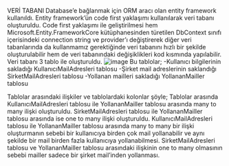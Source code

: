 VERİ TABANI
Database’e bağlanmak için ORM aracı olan entity framework kullanıldı. Entity framework’ün code first yaklaşımı kullanılarak veri tabanı oluşturuldu. Code first yaklaşımı ile geliştirilmesi hem Microsoft.Entity.FrameworkCore kütüphanesinden türetilen DbContext sınıfı içerisindeki connection string ve provider’ı değiştirerek diğer veri tabanlarında da kullanmamız gerektiğinde veri tabanını hızlı bir şekilde oluşturulabilir hem de veri tabanındaki değişiklikleri kod kısmında yapılabilir. Veri tabanı 3 tablo ile oluşturuldu. 
![image](https://github.com/ogundogar/E-Posta_Gonderme_Client/assets/92091170/28df4aa9-7427-42eb-ae90-7b5817349684)
Bu tablolar;
-Kullanıcı bilgilerinin sakladığı KullanıcıMailAdresleri tablosu
-Şirket mail adreslerinin saklandığı SirketMailAdresleri tablosu
-Yollanan mailleri sakladığı YollananMailler tablosu



Tablolar arasındaki ilişkiler ve tablolardaki kolonlar şöyle;
Tablolar arasında KullanıcıMailAdresleri tablosu ile YollananMailler tablosu arasında many to many ilişki oluşturuldu. SirketMailAdresleri tablosu ile YollananMailler tablosu arasında ise one to many ilişki oluşturuldu. KullanıcıMailAdresleri tablosu ile YollananMailler tablosu arasında many to many bir ilişki oluşturmanın sebebi bir kullanıcıya birden çok mail yollanabilir ve aynı şekilde bir mail birden fazla kullanıcıya yollanabilmesi. SirketMailAdresleri tablosu ve YollananMailler tablosu arasındaki ilişkinin one to many olmasının sebebi mailler sadece bir şirket mail’inden yollanması.

